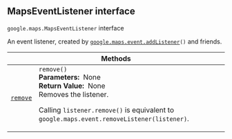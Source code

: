
<devsite-heading text=" MapsEventListener interface" for="MapsEventListener" level="h2" link="" toc="" back-to-top=""><h2 id="MapsEventListener" is-upgraded="">MapsEventListener interface </h2></devsite-heading>
<p>
<code translate="no" dir="ltr"><span itemprop="path">google.maps</span>.<span itemprop="name">MapsEventListener</span></code>
interface
</p>
<p>An event listener, created by <code translate="no" dir="ltr"><a href="event.md">google.maps.event.addListener</a>()</code> and friends.</p>
<div class="devsite-table-wrapper"><table class="methods responsive" summary="interface MapsEventListener - Methods">
<thead>
<tr><th colspan="2">Methods</th>
</tr></thead>
<tbody>
<tr id="MapsEventListener.remove">
<td itemprop="property"><code translate="no" dir="ltr"><a class="secret-link" href="#MapsEventListener.remove"><span>remove</span></a></code></td>
<td><div><code translate="no" dir="ltr">remove()</code></div>
<div class="desc"><strong>Parameters:</strong>&nbsp; None</div>
<div class="desc"><strong>Return Value:</strong>&nbsp; None</div>
<div class="desc">Removes the listener. <p>Calling <code translate="no" dir="ltr">listener.remove()</code> is equivalent to <code translate="no" dir="ltr">google.maps.event.removeListener(listener)</code>.</p></div></td>
</tr>
</tbody>
</table></div>
<script src="replace_links.js"></script>
